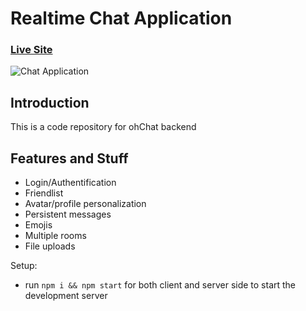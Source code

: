 # Realtime Chat Application

### [Live Site](https://ohchat.netlify.app/)

![Chat Application](https://i.ibb.co/hdLh9vr/ohchat-screenie.png)

## Introduction
This is a code repository for ohChat backend

## Features and Stuff

* Login/Authentification
* Friendlist
* Avatar/profile personalization
* Persistent messages
* Emojis
* Multiple rooms
* File uploads


Setup:
- run ```npm i && npm start``` for both client and server side to start the development server
